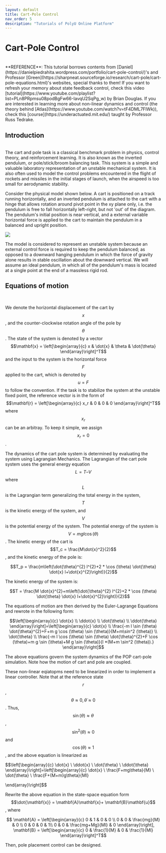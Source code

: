 ```yaml
---
layout: default
title: Cart-Pole Control 
nav_order: 5
description: "Tutorials of PolyU Online Platform"
---
```


#  Cart-Pole Control
<br>
**REFERENCE**: This tutorial borrows contents from [Daniel](https://danielpiedrahita.wordpress.com/portfolio/cart-pole-control/)'s and Professor [Green](https://sharpneat.sourceforge.io/research/cart-pole/cart-pole-equations.html)'s websites, special thanks to them! If you want to refresh your memory about state feedback control, check this video [tutorial](https://www.youtube.com/playlist?list=PLn8PRpmsu08podBgFw66-IavqU2SqPg_w) by Brian Douglas. If you are interested in learning more about non-linear dynamics and control (the theory behind [Atlas](https://www.youtube.com/watch?v=tF4DML7FIWk)), check this [course](https://underactuated.mit.edu/) taught by Professor Russ Tedrake.

## Introduction
<br>
The cart and pole task is a classical benchmark problem in physics, control theory, and reinforcement learning. It is also known as the inverted pendulum, or pole/stick/broom balancing task. This system is a simple and valuable laboratory representation of an unstable mechanical system. It is also often used to model the control problems encountered in the flight of rockets and missiles in the initial stages of launch, when the airspeed is too small for aerodynamic stability.

Consider the physical model shown below. A cart is positioned on a track running horizontally, and an inverted pendulum is attached to the cart with a hinge that allows rotation around pivot point in the xy plane only, i.e. the pendulum is free to fall horizontally left-right, but not 'out' of the diagram. The pendulum's initial position is near vertical, and a external variable horizontal force is applied to the cart to maintain the pendulum in a balanced and upright position.

![](../../assets/images/CartPole/systemDiagram.png)

The model is considered to represent an unstable system because an external control force is required to keep the pendulum balanced; as opposed to a downward hanging pendulum in which the force of gravity alone results in stable oscillation about the downward vertical. We will assume an ideal pendulum, in which all of the pendulum's mass is located at a single point at the end of a massless rigid rod.



## Equations of motion
<br>

We denote the horizontal displacement of the cart by $$x$$, and the counter-clockwise rotation angle of the pole by $$\theta$$. The state of the system is denoted by a vector $$\mathbf{x} = \left[\begin{array}{c} x & \dot{x} & \theta & \dot{\theta} \end{array}\right]^T$$ and the input to the system is the horizontal force $$F$$ applied to the cart, which is denoted by $$u = F$$  to follow the convention. If the task is to stabilize the system at the unstable fixed point, the reference vector is in the form of $$\mathbf{r} = \left[\begin{array}{c} x_r & 0 & 0 & 0 \end{array}\right]^T$$ where $$x_r$$ can be an arbitray. To keep it simple, we assign $$x_r = 0$$.



The dynamics of the cart pole system is determined by evaluating the system using Lagrangian Mechanics. The Lagrangian of the cart pole system uses the general energy equation $$L = T – V$$ where $$L$$ is the Lagrangian term generalizing the total energy in the system, $$T$$ is the kinetic energy of the system, and $$V$$ is the potential energy of the system. The potential energy of the system is $$V =mgl\cos (\theta)$$. The kinetic energy of the cart is $$T_c = \frac{M\dot{x}^2}{2}$$, and the kinetic energy of the pole is:

$$T_p = \frac{m\left(\dot{\theta}^{2} l^{2}+2 * \cos (\theta) \dot{\theta} \dot{x} l+\dot{x}^{2}\right)}{2}$$

The kinetic energy of the system is:

$$T = \frac{M \dot{x}^{2}+m\left(\dot{\theta}^{2} l^{2}+2 * \cos (\theta) \dot{\theta} \dot{x} l+\dot{x}^{2}\right)}{2}$$

The equations of motion are then derived by the Euler-Lagrange Equations and rewrote in the following form:

$$\left[\begin{array}{c}
\dot{x} \\
\ddot{x} \\
\dot{\theta} \\
\ddot{\theta}
\end{array}\right]=\left[\begin{array}{c}
\dot{x} \\
\frac{-m l \sin (\theta) \dot{\theta}^{2}+F+m g \cos (\theta) \sin (\theta)}{M+m\sin^2 (\theta)} \\
\dot{\theta} \\
\frac{-m l \cos (\theta) \sin (\theta) \dot{\theta}^{2}+F \cos (\theta)+m g \sin (\theta)+M g \sin (\theta)}{l *(M+m \sin^2 (\theta)).}
\end{array}\right]$$

The above equations govern the system dynamics of the POP cart-pole simulation. Note how the motion of cart and pole are coupled.

These non-linear eqiatopms need to be linearized in order to implement a linear controller. Note that at the reference state $$r$$,  $$\theta \approx 0, \dot{\theta} \approx 0$$. Thus, $$\sin (\theta) \approx \theta$$, $$\sin^2 (\theta) \approx 0$$ and $$\cos (\theta) \approx 1$$, and the above equation is linearized as

$$\left[\begin{array}{c}
\dot{x} \\
\ddot{x} \\
\dot{\theta} \\
\ddot{\theta}
\end{array}\right]=\left[\begin{array}{c}
\dot{x} \\
\frac{F+mg\theta}{M} \\
\dot{\theta} \\
\frac{F+(M+m)g\theta}{Ml}

\end{array}\right]$$

Rewrite the above equation in the state-space equation form $$\dot{\mathbf{x}} = \mathbf{A}\mathbf{x}+ \mathbf{B}\mathbf{u}$$, where 

$$
\mathbf{A} = \left[\begin{array}{c}
0 & 1 & 0 & 0 \\
0 & 0 & \frac{mg}{M} & 0 \\
0 & 0 & 0 & 1\\
0 & 0 & \frac{mg+Mg}{Ml} & 0
\end{array}\right], \mathbf{B} = \left[\begin{array}{c} 0 & \frac{1}{M} & 0 & \frac{1}{Ml} \end{array}\right]^T$$

Then, pole placement control can be designed.



<!---
## Supplementary

For the equations of motion of the mechanical system, they are second order since F = ma. Thus, the state of the system can also be written in the form of $$\mathbf{x} = \left[\begin{array}{c} \mathbf{q} & \dot{\mathbf{q}}\end{array}\right]^T$$, where $$\mathbf{q} = \left[\begin{array}{c} x &\dot{x} \end{array}\right]^T$$ is the vector of positions (also known as the configuration vector), and $$\dot{\mathbf{q}} = \left[\begin{array}{c} \theta &\dot{\theta} \end{array}\right]^T$$ is a vector of velocities. Usally, if the number of independent input to the system is less than the dimension of $$q$$, the system is underactuated.
-->


